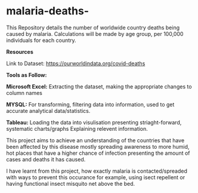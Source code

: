 # malaria-deaths-

This Repository details the number of worldwide country deaths being caused by malaria. Calculations will be made by age group, per 100,000 individuals for each country.

**Resources**

Link to Dataset: https://ourworldindata.org/covid-deaths

**Tools as Follow:**

**Microsoft Excel:** Extracting the dataset, making the appropriate changes to column names

**MYSQL:** For transforming, filtering data into information, used to get accurate analytical data/statistics.

**Tableau:** Loading the data into visulisation presenting striaght-forward, systematic charts/graphs Explaining relevent information.

This project aims to achieve an understanding of the countries that have been affected by this disease mostly spreading awareness to more humid, hot places that have a higher chance of infection presenting the amount of cases and deaths it has caused.

I have learnt from this project, how exactly malaria is contacted/spreaded with ways to prevent this occurance for example, using isect repellent or having functional insect misquito net above the bed.






